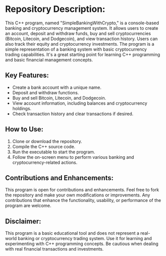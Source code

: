 <!DOCTYPE html>
<html>
<head>
    <title>Trading Application</title>
</head>
 <body>
    <h1>Repository Description:</h1>
    <p>This C++ program, named "SimpleBankingWithCrypto," is a console-based banking and cryptocurrency management system. It allows users to create an account, deposit and withdraw funds, buy and sell cryptocurrencies (Bitcoin, Litecoin, and Dodgecoin), and view transaction history. Users can also track their equity and cryptocurrency investments. The program is a simple representation of a banking system with basic cryptocurrency trading capabilities. It's a great starting point for learning C++ programming and basic financial management concepts.</p>
    <h2>Key Features:</h2>
    <ul>
        <li>Create a bank account with a unique name.</li>
        <li>Deposit and withdraw functions.</li>
        <li>Buy and sell Bitcoin, Litecoin, and Dodgecoin.</li>
        <li>View account information, including balances and cryptocurrency holdings.</li>
        <li>Check transaction history and clear transactions if desired.</li>
    </ul>
    <h2>How to Use:</h2>
    <ol>
        <li>Clone or download the repository.</li>
        <li>Compile the C++ source code.</li>
        <li>Run the executable to start the program.</li>
        <li>Follow the on-screen menu to perform various banking and cryptocurrency-related actions.</li>
    </ol>
    <h2>Contributions and Enhancements:</h2>
    <p>This program is open for contributions and enhancements. Feel free to fork the repository and make your own modifications or improvements. Any contributions that enhance the functionality, usability, or performance of the program are welcome.</p>
    <h2>Disclaimer:</h2>
    <p>This program is a basic educational tool and does not represent a real-world banking or cryptocurrency trading system. Use it for learning and experimenting with C++ programming concepts. Be cautious when dealing with real financial transactions and investments.</p>
</body>
</html>
